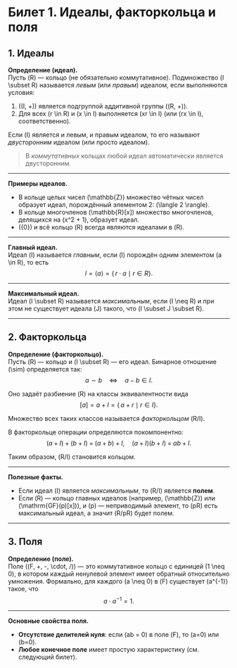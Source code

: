 # Билет 1. Идеалы, факторкольца и поля

## 1. Идеалы

**Определение (идеал).**  
Пусть \(R\) — кольцо (не обязательно коммутативное). Подмножество \(I \subset R\) называется *левым* (или *правым*) идеалом, если выполняются условия:

1. \((I, +)\) является подгруппой аддитивной группы \((R, +)\).
2. Для всех \(r \in R\) и \(x \in I\) выполняется \(xr \in I\) (или \(rx \in I\), соответственно).

Если \(I\) является и левым, и правым идеалом, то его называют *двусторонним* идеалом (или просто идеалом).  
> В *коммутативных* кольцах любой идеал автоматически является двусторонним.

---

**Примеры идеалов.**  
- В кольце целых чисел \(\mathbb{Z}\) множество чётных чисел образует идеал, порождённый элементом 2: \(\langle 2 \rangle\).  
- В кольце многочленов \(\mathbb{R}[x]\) множество многочленов, делящихся на \(x^2 + 1\), образует идеал.  
- \(\{0\}\) и всё кольцо \(R\) всегда являются идеалами в \(R\).

---

**Главный идеал.**  
Идеал \(I\) называется *главным*, если \(I\) порождён одним элементом \(a \in R\), то есть
$$
I = \langle a \rangle = \{\,r \cdot a \mid r \in R\}.
$$

---

**Максимальный идеал.**  
Идеал \(I \subset R\) называется *максимальным*, если \(I \neq R\) и при этом не существует идеала \(J\) такого, что \(I \subset J \subset R\).

---

## 2. Факторкольца

**Определение (факторкольцо).**  
Пусть \(R\) — кольцо и \(I \subset R\) — его идеал. Бинарное отношение \(\sim\) определяется так:
$$
a \sim b \quad \Longleftrightarrow \quad a - b \in I.
$$

Оно задаёт разбиение \(R\) на классы эквивалентности вида
$$
[a] = a + I = \{\,a + r \mid r \in I\}.
$$

Множество всех таких классов называется *факторкольцом* \(R/I\).  

В факторкольце операции определяются покомпонентно:
$$
(a + I) + (b + I) \;=\; (a + b) + I, \quad
(a + I)(b + I) \;=\; ab + I.
$$

Таким образом, \(R/I\) становится кольцом.

---

**Полезные факты.**  
- Если идеал \(I\) является *максимальным*, то \(R/I\) является **полем**.  
- Если \(R\) — кольцо главных идеалов (например, \(\mathbb{Z}\) или \(\mathrm{GF}(p)[x]\)), и \(p\) — неприводимый элемент, то \(pR\) есть максимальный идеал, а значит \(R/pR\) будет полем.

---

## 3. Поля

**Определение (поле).**  
Поле \((F, +, -, \cdot, /)\) — это коммутативное кольцо с единицей \(1 \neq 0\), в котором каждый ненулевой элемент имеет обратный относительно умножения. Формально, для каждого \(a \neq 0\) в \(F\) существует \(a^{-1}\) такое, что
$$
a \cdot a^{-1} = 1.
$$

---

**Основные свойства поля.**  
- **Отсутствие делителей нуля**: если \(ab = 0\) в поле \(F\), то \(a=0\) или \(b=0\).  
- **Любое конечное поле** имеет простую характеристику (см. следующий билет).
